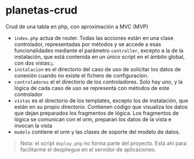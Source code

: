 # planetas-crud

Crud de una tabla en php, con aproximación a MVC (MVP)

* `index.php` actua de router. Todas las acciones están en una clase controlador, representadas por métodos y se 
   accede a esas funcionalidades mediante el parámetro `controller`, excepto a la de la instalación, que está contenida en un 
   único script en el ámbito global, con dos vistas:¡.
* `instalacion` es el directorio del caso de uso de solicitar los datos de conexión cuando no 
   existe el fichero de configuracion.
* `controladores` el el directorio de los controladores. Solo hay uno, y la lógica de cada caso de uso se representa con 
   métodos de este controlador
* `vistas` es el directorio de los templates, excepto los de instalación, que están en su propio directorio. 
   Contienen código que visualiza los datos que dejan preparados los fragmentos de lógica. Los fragmentos de lógica se comunican con
   el orm, preparan los datos de la vista e invocan la vista
* `modelo` contiene el orm y las clases de soporte del modelo de datos.


> Nota: el script `deploy.php` no forma parte del proyecto. Está ahí para facilitarme el despliegue en el servidor de aplicaciones.
